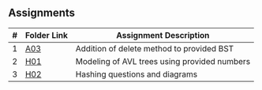 ## Assignments

|  #  | Folder Link           | Assignment Description                          |
| :-: | --------------------- | ----------------------------------------------- |
|  1  | [A03](./A03/)         | Addition of delete method to provided BST       |
|  2  | [H01](./H01/)         | Modeling of AVL trees using provided numbers    |
|  3  | [H02](./H02/)         | Hashing questions and diagrams                  |